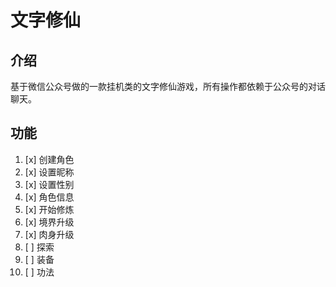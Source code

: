# 文字修仙

## 介绍

基于微信公众号做的一款挂机类的文字修仙游戏，所有操作都依赖于公众号的对话聊天。

## 功能

1. [x] 创建角色
2. [x] 设置昵称
3. [x] 设置性别
4. [x] 角色信息
5. [x] 开始修炼
6. [x] 境界升级
7. [x] 肉身升级
8. [ ] 探索
9. [ ] 装备
10. [ ] 功法

